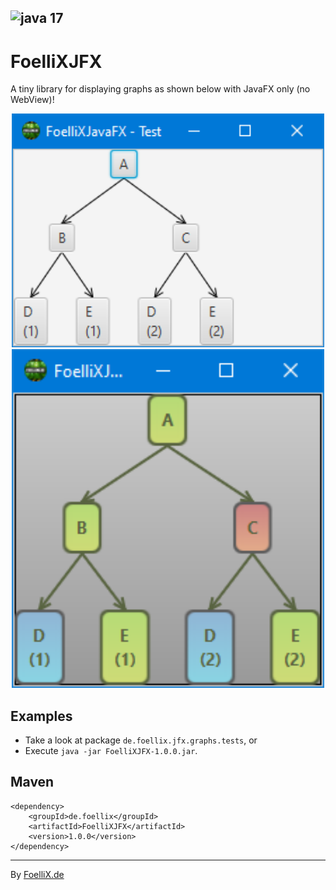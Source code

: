 ![java 17](https://img.shields.io/badge/java-17-brightgreen.svg)
---
# FoelliXJFX
A tiny library for displaying graphs as shown below with JavaFX only (no WebView)!

<p align="center">
	<a href="https://raw.githubusercontent.com/FoelliX/FoelliXJFX/master/screenshot_1.png" target="_blank"><img src="https://raw.githubusercontent.com/FoelliX/FoelliXJFX/master/screenshot_1.png" width="500px"/></a>
	<a href="https://raw.githubusercontent.com/FoelliX/FoelliXJFX/master/screenshot_2.png" target="_blank"><img src="https://raw.githubusercontent.com/FoelliX/FoelliXJFX/master/screenshot_2.png" width="500px"/></a>
</p>

## Examples
- Take a look at package `de.foellix.jfx.graphs.tests`, or
- Execute `java -jar FoelliXJFX-1.0.0.jar`.

## Maven
```
<dependency>
    <groupId>de.foellix</groupId>
    <artifactId>FoelliXJFX</artifactId>
    <version>1.0.0</version>
</dependency>
```

---

By [FoelliX.de](https://FoelliX.de)